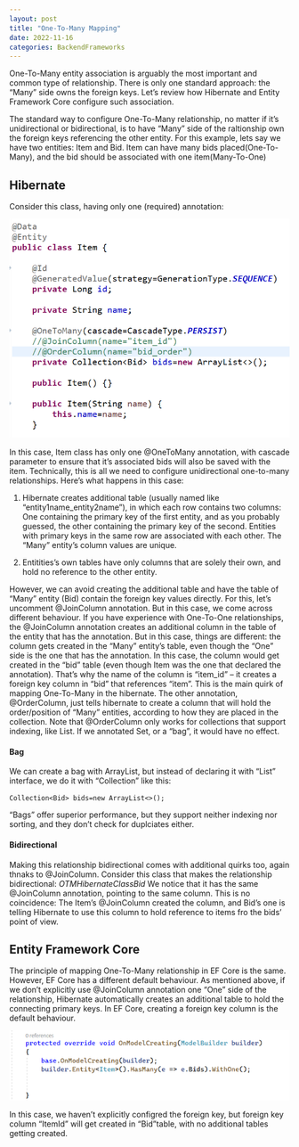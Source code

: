 ```yaml
---
layout: post
title: "One-To-Many Mapping"
date: 2022-11-16
categories: BackendFrameworks
---
```


One-To-Many entity association is arguably the most important and common type of relationship. There is only one standard approach: the “Many” side owns the foreign keys. Let’s review how Hibernate and Entity Framework Core configure such association.

The standard way to configure One-To-Many relationship, no matter if it’s unidirectional or bidirectional, is to have “Many” side of the raltionship own the foreign keys referencing the other entity. 
For this example, lets say we have two entities: Item and Bid. Item can have many bids placed(One-To-Many), and the bid should be associated with one item(Many-To-One)

## Hibernate

Consider this class, having only one (required) annotation: 

![OTMHibernateClass](/assets/OTMHibernateClass.png)

In this case, Item class has only one @OneToMany annotation, with cascade parameter to ensure that it’s associated bids will also be saved with the item. Technically, this is all we need to configure unidirectional one-to-many relationships. Here’s what happens in this case:

1)	Hibernate creates additional table (usually named like “entity1name_entity2name”), in which each row contains two columns: One containing the primary key of the first entity, and as you probably guessed, the other containing the primary key of the second. Entities with primary keys in the same row are associated with each other. The “Many” entity’s column values are unique.
 
2)	Entitities’s own tables have only columns that are solely their own, and hold no reference to the other entity.


However, we can avoid creating the additional table and have the table of “Many” entity (Bid) contain the foreign key values directly. For this, let’s uncomment @JoinColumn annotation. 
But in this case, we come across different behaviour. If you have experience with One-To-One relationships, the @JoinColumn annotation creates an additional column in the table of the entity that has the annotation. But in this case, things are different: the column gets created in the “Many” entity’s table, even though the “One” side is the one that has the annotation. 
In this case, the column would get created in the “bid” table (even though Item was the one that declared the annotation). That’s why  the name of the column is “item_id” – it creates a foreign key column in “bid” that references “item”. This is the main quirk of mapping One-To-Many in the hibernate.
The other annotation, @OrderColumn, just tells hibernate to create a column that will hold the order/position of “Many” entities, according to how they are placed in the collection. Note that @OrderColumn only works for collections that support indexing, like List. If we annotated Set, or a “bag”, it would have no effect. 

#### Bag
We can create a bag with ArrayList, but instead of declaring it with “List” interface, we do it with “Collection” like this:

    Collection<Bid> bids=new ArrayList<>();
  
“Bags” offer superior performance, but they support neither indexing nor sorting, and they don’t check for duplciates either. 

#### Bidirectional
Making this relationship bidirectional comes with additional quirks too, again thnaks to @JoinColumn. Consider this class that makes the relationship bidirectional:
*OTMHibernateClassBid* 
We notice that it has the same @JoinColumn annotation, pointing to the same column. This is no coincidence: The Item’s @JoinColumn created the column, and Bid’s one is telling Hibernate to use this column to hold reference to items fro the bids’ point of view.

## Entity Framework Core
The principle of mapping One-To-Many relationship in EF Core is the same. However, EF Core has a different default behaviour.
As mentioned above, if we don’t explicitly use @JoinColumn annotation one “One” side of the relationship, Hibernate automatically creates an additional table to hold the connecting primary keys. In EF Core, creating a foreign key column is the default behaviour.

![OTOMCSM](/assets/OTOMCSM.png)
 
In this case, we haven’t explicitly configred the foreign key, but foreign key column “ItemId” will get created in “Bid”table, with no additional tables getting created.


